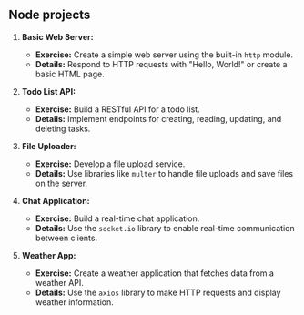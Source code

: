 ## Node projects
1. **Basic Web Server:**
   - **Exercise:** Create a simple web server using the built-in `http` module.
   - **Details:** Respond to HTTP requests with "Hello, World!" or create a basic HTML page.

2. **Todo List API:**
   - **Exercise:** Build a RESTful API for a todo list.
   - **Details:** Implement endpoints for creating, reading, updating, and deleting tasks.

3. **File Uploader:**
   - **Exercise:** Develop a file upload service.
   - **Details:** Use libraries like `multer` to handle file uploads and save files on the server.

4. **Chat Application:**
   - **Exercise:** Build a real-time chat application.
   - **Details:** Use the `socket.io` library to enable real-time communication between clients.

5. **Weather App:**
   - **Exercise:** Create a weather application that fetches data from a weather API.
   - **Details:** Use the `axios` library to make HTTP requests and display weather information.
